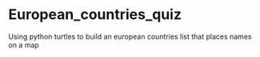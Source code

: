 # European_countries_quiz
Using python turtles to build an european countries list that places names on a map
